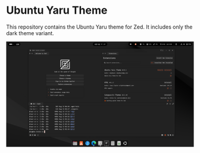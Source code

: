 # Ubuntu Yaru Theme

This repository contains the Ubuntu Yaru theme for Zed. It includes only the dark theme variant.

![](image.png)
